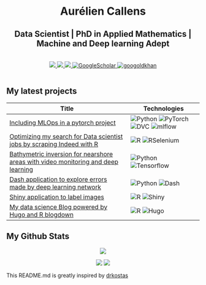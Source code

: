 
<h1 align="center"> Aurélien Callens </h1>

<h2 align="center"> Data Scientist | PhD in Applied Mathematics | Machine and Deep learning Adept </h2>

<p align="center">
<br/>

<a href="https://aureliencallens.github.io/">
    <img src="https://img.shields.io/website?up_message=My%20data%20Science%20blog&url=https%3A%2F%2Faureliencallens.github.io%2F">
</a>  
<a href="https://www.linkedin.com/in/aureliencallens">
    <img src="https://img.shields.io/badge/-Linkedin-blue?style=flat-square&logo=linkedin">
</a>
<a href="mailto:aurelien.callens@gmail.com">
    <img src="https://img.shields.io/badge/-Email-red?style=flat-square&logo=gmail&logoColor=white">
</a>
<a href='https://scholar.google.fr/citations?user=OXs7MzoAAAAJ&hl=en' target="_blank">
    <img alt='GoogleScholar' src='https://img.shields.io/badge/Scholar-100000?style=flat&logo=GoogleScholar&logoColor=white&&color=0181FF'>
  
<a href="https://github.com/AurelienCallens">
    <img src="https://komarev.com/ghpvc/?username=AurelienCallens&label=Visitors&color=0e75b6&style=flat" alt="googoldkhan" />
</a>

<br/> 

<br/> 
  
<div align="center"> 

<h2 align="left"> My latest projects </h2>  

|Title | Technologies|
|--|--|
| [Including MLOps in a pytorch project](https://github.com/AurelienCallens/pytorch-mflow-dvc) | ![Python](https://img.shields.io/badge/Python-black?style=flat-square&logo=python) ![PyTorch](https://img.shields.io/badge/PyTorch-black?style=flat-square&logo=pytorch) ![DVC](https://img.shields.io/badge/DVC-black?style=flat-square&logo=dvc) ![mlflow](https://img.shields.io/badge/Mlflow-black?style=flat-square&logo=mlflow)|
| [Optimizing my search for Data scientist jobs by scraping Indeed with R](https://aureliencallens.github.io/2022/09/21/web-scraping-indeed-with-r/) | ![R](https://img.shields.io/badge/R-black?style=flat-square&logo=R) ![RSelenium](https://img.shields.io/badge/RSelenium-black?style=flat-square&logo=selenium) | 
| [Bathymetric inversion for nearshore areas with video monitoring and deep learning](https://github.com/AurelienCallens/FCN_bathy) | ![Python](https://img.shields.io/badge/Python-black?style=flat-square&logo=python) ![Tensorflow](https://img.shields.io/badge/Tensorflow-black?style=flat-square&logo=tensorflow) | 
| [Dash application to explore errors made by deep learning network](https://github.com/AurelienCallens/Dash_app_MAE)| ![Python](https://img.shields.io/badge/Python-black?style=flat-square&logo=python) ![Dash](https://img.shields.io/badge/Dash-black?style=flat-square&logo=dash) |
| [Shiny application to label images](https://github.com/AurelienCallens/Shiny_Classifier)| ![R](https://img.shields.io/badge/R-black?style=flat-square&logo=R) ![Shiny](https://img.shields.io/badge/Shiny-black?style=flat-square) |
| [My data science Blog powered by Hugo and R blogdown](https://aureliencallens.github.io/) | ![R](https://img.shields.io/badge/R-black?style=flat-square&logo=R) ![Hugo](https://img.shields.io/badge/Hugo-black?style=flat-square&logo=hugo) | 
  
<h2 align="left"> My Github Stats </h2>
  


<!-- <a href="https://github.com/AurelienCallens">
    <img src="https://github-stats-alpha.vercel.app/api?username=AurelienCallens&cc=22272e&tc=37BCF6&ic=fff&bc=0000">
</a> -->
  
![](http://github-profile-summary-cards.vercel.app/api/cards/profile-details?username=AurelienCallens&theme=dracula) 

![](http://github-profile-summary-cards.vercel.app/api/cards/repos-per-language?username=AurelienCallens&theme=dracula) 
![](http://github-profile-summary-cards.vercel.app/api/cards/most-commit-language?username=AurelienCallens&theme=dracula)

<p> 
 

<div align="left"> 
  
This README.md is greatly inspired by [drkostas](https://github.com/drkostas/drkostas/blob/main/README.md)
  
